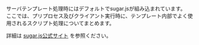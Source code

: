 サーバテンプレート処理時にはデフォルトでsugar.jsが組み込まれています。  
ここでは、プリプロセス及びクライアント実行時に、テンプレート内部でよく使用されるスクリプト処理についてまとめます。

詳細は [sugar.js公式サイト](http://sugarjs.com/) を参照ください。
